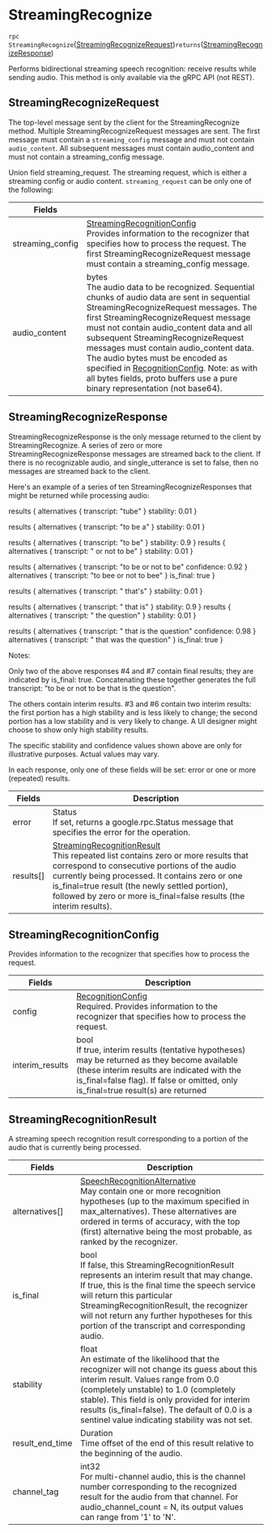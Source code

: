 # StreamingRecognize

`rpc StreamingRecognize`([StreamingRecognizeRequest](#streamingrecognizerequest))` returns `([StreamingRecognizeResponse](#streamingrecognizeresponse))

Performs bidirectional streaming speech recognition: receive results while sending audio. This method is only available via the gRPC API (not REST).

## StreamingRecognizeRequest
The top-level message sent by the client for the StreamingRecognize method. Multiple StreamingRecognizeRequest messages are sent. The first message must contain a `streaming_config` message and must not contain `audio_content`. All subsequent messages must contain audio_content and must not contain a streaming_config message.

Union field streaming_request. The streaming request, which is either a streaming config or audio content.
`streaming_request` can be only one of the following:

|Fields||
|--|--|
|streaming_config | [StreamingRecognitionConfig](#streamingrecognitionconfig) <br> Provides information to the recognizer that specifies how to process the request. The first StreamingRecognizeRequest message must contain a streaming_config message.|
|audio_content | bytes <br> The audio data to be recognized. Sequential chunks of audio data are sent in sequential StreamingRecognizeRequest messages. The first StreamingRecognizeRequest message must not contain audio_content data and all subsequent StreamingRecognizeRequest messages must contain audio_content data. The audio bytes must be encoded as specified in [RecognitionConfig](../types/RecognitionConfig.md). Note: as with all bytes fields, proto buffers use a pure binary representation (not base64).|

## StreamingRecognizeResponse
StreamingRecognizeResponse is the only message returned to the client by StreamingRecognize. A series of zero or more StreamingRecognizeResponse messages are streamed back to the client. If there is no recognizable audio, and single_utterance is set to false, then no messages are streamed back to the client.

Here's an example of a series of ten StreamingRecognizeResponses that might be returned while processing audio:

results { alternatives { transcript: "tube" } stability: 0.01 }

results { alternatives { transcript: "to be a" } stability: 0.01 }

results { alternatives { transcript: "to be" } stability: 0.9 } results { alternatives { transcript: " or not to be" } stability: 0.01 }

results { alternatives { transcript: "to be or not to be" confidence: 0.92 } alternatives { transcript: "to bee or not to bee" } is_final: true }

results { alternatives { transcript: " that's" } stability: 0.01 }

results { alternatives { transcript: " that is" } stability: 0.9 } results { alternatives { transcript: " the question" } stability: 0.01 }

results { alternatives { transcript: " that is the question" confidence: 0.98 } alternatives { transcript: " that was the question" } is_final: true }

Notes:

Only two of the above responses #4 and #7 contain final results; they are indicated by is_final: true. Concatenating these together generates the full transcript: "to be or not to be that is the question".

The others contain interim results. #3 and #6 contain two interim results: the first portion has a high stability and is less likely to change; the second portion has a low stability and is very likely to change. A UI designer might choose to show only high stability results.

The specific stability and confidence values shown above are only for illustrative purposes. Actual values may vary.

In each response, only one of these fields will be set: error or one or more (repeated) results.

|Fields| Description|
|--|--|
|error| Status <br> If set, returns a google.rpc.Status message that specifies the error for the operation.|
|results[]| [StreamingRecognitionResult](#streamingrecognitionresult) <br> This repeated list contains zero or more results that correspond to consecutive portions of the audio currently being processed. It contains zero or one is_final=true result (the newly settled portion), followed by zero or more is_final=false results (the interim results).|

## StreamingRecognitionConfig
Provides information to the recognizer that specifies how to process the request.

|Fields|Description|
|--|--|
|config	| [RecognitionConfig](../types/RecognitionConfig.md)<br> Required. Provides information to the recognizer that specifies how to process the request.|
|interim_results| bool <br> If true, interim results (tentative hypotheses) may be returned as they become available (these interim results are indicated with the is_final=false flag). If false or omitted, only is_final=true result(s) are returned|

## StreamingRecognitionResult
A streaming speech recognition result corresponding to a portion of the audio that is currently being processed.

|Fields|Description|
|--|--|
|alternatives[] | [SpeechRecognitionAlternative](../types/SpeechRecognitionResult.md#speechrecognitionalternative) <br>May contain one or more recognition hypotheses (up to the maximum specified in max_alternatives). These alternatives are ordered in terms of accuracy, with the top (first) alternative being the most probable, as ranked by the recognizer.|
|is_final | bool <br>If false, this StreamingRecognitionResult represents an interim result that may change. If true, this is the final time the speech service will return this particular StreamingRecognitionResult, the recognizer will not return any further hypotheses for this portion of the transcript and corresponding audio.|
|stability | float <br>An estimate of the likelihood that the recognizer will not change its guess about this interim result. Values range from 0.0 (completely unstable) to 1.0 (completely stable). This field is only provided for interim results (is_final=false). The default of 0.0 is a sentinel value indicating stability was not set.|
|result_end_time | Duration<br> Time offset of the end of this result relative to the beginning of the audio.|
|channel_tag | int32<br>For multi-channel audio, this is the channel number corresponding to the recognized result for the audio from that channel. For audio_channel_count = N, its output values can range from '1' to 'N'.|
